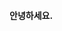 

</br>
<b>안녕하세요.</b></br>&nbsp;</br>
<!-- <p>🌱  </br>&nbsp; </p>
 <p>😄 </br>&nbsp;  </p>
 <p>⚡ </br>&nbsp;  </p>

**sjinicd/sjinicd** is a ✨ _special_ ✨ repository because its `README.md` (this file) appears on your GitHub profile.


Here are some ideas to get you started:

- 🔭 I’m currently working on ...
- 🌱 I’m currently learning ...
- 👯 I’m looking to collaborate on ...
- 🤔 I’m looking for help with ...
- 💬 Ask me about ...
- 📫 How to reach me: ...
- 😄 Pronouns: ...
- ⚡ Fun fact: ...
-->
 [![Anurag's github stats](https://github-readme-stats.vercel.app/api?sjinicd=sjinicd)](https://github.com/anuraghazra/github-readme-stats)
